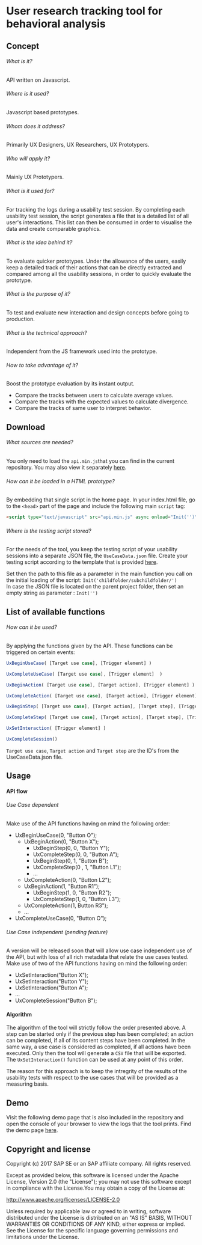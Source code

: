 # User research tracking tool for behavioral analysis

## Concept

###### What is it?
API written on Javascript.
###### Where is it used?
Javascript based prototypes.
###### Whom does it address?
Primarily UX Designers, UX Researchers, UX Prototypers.
###### Who will apply it?
Mainly UX Prototypers.
###### What is it used for?
For tracking the logs during a usability test session. By completing each usability test session, the script generates a file that is a detailed list of all user's interactions. This list can then be consumed in order to visualise the data and create comparable graphics.
###### What is the idea behind it?
To evaluate quicker prototypes. Under the allowance of the users, easily keep a detailed track of their actions that can be directly extracted and compared among all the usability sessions, in order to quickly evaluate the prototype.
###### What is the purpose of it?
To test and evaluate new interaction and design concepts before going to production.
###### What is the technical approach?
Independent from the JS framework used into the prototype.
###### How to take advantage of it?
Boost the prototype evaluation by its instant output.
* Compare the tracks between users to calculate average values.
* Compare the tracks with the expected values to calculate divergence.
* Compare the tracks of same user to interpret behavior.

## Download
###### What sources are needed?
You only need to load the ```api.min.js```that you can find in the current repository. You may also view it separately [here](https://github.com/SAP/ux-tracking-tool/blob/master/api.min.js).
###### How can it be loaded in a HTML prototype?
By embedding that single script in the home page. In your index.html file, go to the `<head>` part of the page and include the following main ```script``` tag:
```html
<script type="text/javascript" src="api.min.js" async onload="Init('')"></script>
```
###### Where is the testing script stored? 
For the needs of the tool, you keep the testing script of your usability sessions into a separate JSON file, the ```UseCaseData.json``` file. Create your testing script according to the template that is provided [here](https://github.com/SAP/ux-tracking-tool/blob/master/UseCaseData.json).     

Set then the path to this file as a parameter in the main function you call on the initial loading of the script: ```Init('childfolder/subchildfolder/')```      
In case the JSON file is located on the parent project folder, then set an empty string as parameter : ```Init('')```     

## List of available functions
###### How can it be used?     
By applying the functions given by the API. These functions can be triggered on certain events:

```javascript
UxBeginUseCase( [Target use case], [Trigger element] )
```
```javascript
UxCompleteUseCase( [Target use case], [Trigger element]  )
```
```javascript
UxBeginAction( [Target use case], [Target action], [Trigger element] )
```
```javascript
UxCompleteAction( [Target use case], [Target action], [Trigger element] )
```
```javascript
UxBeginStep( [Target use case], [Target action], [Target step], [Trigger element] )
```
```javascript
UxCompleteStep( [Target use case], [Target action], [Target step], [Trigger element] )
```
```javascript
UxSetInteraction( [Trigger element] )
```
```javascript
UxCompleteSession()
```

```Target use case```, ```Target action``` and ```Target step``` are the ID's from the UseCaseData.json file.

## Usage
#### API flow
###### Use Case dependent
Make use of the API functions having on mind the following order:     
* UxBeginUseCase(0, "Button O");
   * UxBeginAction(0, "Button X");
       * UxBeginStep(0, 0, "Button Y");
       * UxCompleteStep(0, 0, "Button A");
       * UxBeginStep(0, 1, "Button B");
       * UxCompleteStep(0 , 1, "Button L1");
       * ...
   * UxCompleteAction(0, "Button L2");
   * UxBeginAction(1, "Button R1");
       * UxBeginStep(1, 0, "Button R2");
       * UxCompleteStep(1, 0, "Button L3");
   * UxCompleteAction(1, Button R3");
   * ...
* UxCompleteUseCase(0, "Button O");

###### Use Case independent (pending feature)
A version will be released soon that will allow use case independent use of the API, but with loss of all rich metadata that relate the use cases tested. Make use of two of the API functions having on mind the following order:
* UxSetInteraction("Button X");
* UxSetInteraction("Button Y");
* UxSetInteraction("Button A");
* ...
* UxCompleteSession("Button B");

#### Algorithm

The algorithm of the tool will strictly follow the order presented above. A step can be started only if the previous step has been completed; an action can be completed, if all of its content steps have been completed. In the same way, a use case is considered as completed, if all actions have been executed. Only then the tool will generate a ```CSV``` file that will be exported. The ```UxSetInteraction()``` function can be used at any point of this order.

The reason for this approach is to keep the intregrity of the results of the usability tests with respect to the use cases that will be provided as a measuring basis.

## Demo
Visit the following demo page that is also included in the repository and open the console of your browser to view the logs that the tool prints. Find the demo page [here](https://sap.github.io/ux-tracking-tool/demo/explicitly/index.html).

## Copyright and license

Copyright (c) 2017 SAP SE or an SAP affiliate company. All rights reserved. 

Except as provided below, this software is licensed under the Apache License, Version 2.0 (the "License"); you may not use this software except in compliance with the License.You may obtain a copy of the License at:

http://www.apache.org/licenses/LICENSE-2.0

Unless required by applicable law or agreed to in writing, software distributed under the License is distributed on an "AS IS" BASIS, WITHOUT WARRANTIES OR CONDITIONS OF ANY KIND, either express or implied. See the License for the specific language governing permissions and limitations under the License.
